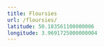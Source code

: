 ```yaml
---
title: Floursies
url: /floursies/
latitude: 50.183561100000006
longitude: 3.9691725000000004
---
```

